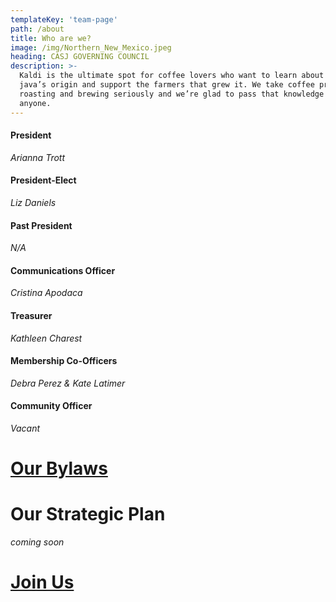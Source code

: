 ```yaml
---
templateKey: 'team-page'
path: /about
title: Who are we?
image: /img/Northern_New_Mexico.jpeg
heading: CASJ GOVERNING COUNCIL
description: >-
  Kaldi is the ultimate spot for coffee lovers who want to learn about their
  java’s origin and support the farmers that grew it. We take coffee production,
  roasting and brewing seriously and we’re glad to pass that knowledge to
  anyone.
---
```


#### President

_Arianna Trott_

#### President-Elect

_Liz Daniels_

#### Past President

_N/A_

#### Communications Officer

_Cristina Apodaca_

#### Treasurer

_Kathleen Charest_

#### Membership Co-Officers

_Debra Perez & Kate Latimer_

#### Community Officer

_Vacant_

# <a target="_blank" href="https://drive.google.com/file/d/1DWpXNYRD-heND5o2RGRt4OWWXYq8p5Fa/view?usp=sharing">Our Bylaws</a>

# Our Strategic Plan

_coming soon_

# [Join Us](/contact)
